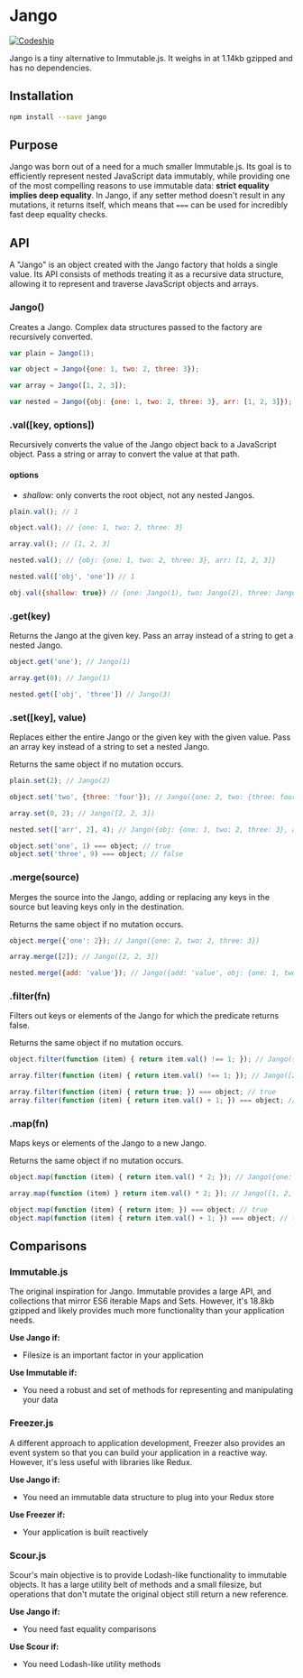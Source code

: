 # Jango
[![Codeship](https://img.shields.io/travis/jakelazaroff/jango.svg)](https://travis-ci.org/jakelazaroff/jango)

Jango is a tiny alternative to Immutable.js. It weighs in at 1.14kb gzipped and has no dependencies.

## Installation

```bash
npm install --save jango
```

## Purpose

Jango was born out of a need for a much smaller Immutable.js. Its goal is to efficiently represent nested JavaScript data immutably, while providing one of the most compelling reasons to use immutable data: **strict equality implies deep equality**. In Jango, if any setter method doesn't result in any mutations, it returns itself, which means that `===` can be used for incredibly fast deep equality checks.

## API

A "Jango" is an object created with the Jango factory that holds a single value. Its API consists of methods treating it as a recursive data structure, allowing it to represent and traverse JavaScript objects and arrays.

### Jango()
Creates a Jango. Complex data structures passed to the factory are recursively converted.

```javascript
var plain = Jango(1);

var object = Jango({one: 1, two: 2, three: 3});

var array = Jango([1, 2, 3]);

var nested = Jango({obj: {one: 1, two: 2, three: 3}, arr: [1, 2, 3]});
```

### .val([key, options])
Recursively converts the value of the Jango object back to a JavaScript object. Pass a string or array to convert the value at that path.

#### options
- *shallow:* only converts the root object, not any nested Jangos.

```javascript
plain.val(); // 1

object.val(); // {one: 1, two: 2, three: 3}

array.val(); // [1, 2, 3]

nested.val(); // {obj: {one: 1, two: 2, three: 3}, arr: [1, 2, 3]}

nested.val(['obj', 'one']) // 1

obj.val({shallow: true}) // {one: Jango(1), two: Jango(2), three: Jango(3)}
```

### .get(key)
Returns the Jango at the given key. Pass an array instead of a string to get a nested Jango.

```javascript
object.get('one'); // Jango(1)

array.get(0); // Jango(1)

nested.get(['obj', 'three']) // Jango(3)
```

### .set([key], value)
Replaces either the entire Jango or the given key with the given value. Pass an array key instead of a string to set a nested Jango.

Returns the same object if no mutation occurs.

```javascript
plain.set(2); // Jango(2)

object.set('two', {three: 'four'}); // Jango({one: 2, two: {three: four}, three: 3})

array.set(0, 2); // Jango([2, 2, 3])

nested.set(['arr', 2], 4); // Jango({obj: {one: 1, two: 2, three: 3}, arr: [1, 2, 4]})

object.set('one', 1) === object; // true
object.set('three', 9) === object; // false
```

### .merge(source)
Merges the source into the Jango, adding or replacing any keys in the source but leaving keys only in the destination.

Returns the same object if no mutation occurs.

```javascript
object.merge({'one': 2}); // Jango({one: 2, two: 2, three: 3})

array.merge([2]); // Jango([2, 2, 3])

nested.merge({add: 'value'}); // Jango({add: 'value', obj: {one: 1, two: 2, three: 3}, arr: [1, 2, 4]})
```

### .filter(fn)
Filters out keys or elements of the Jango for which the predicate returns false.

Returns the same object if no mutation occurs.

```javascript
object.filter(function (item) { return item.val() !== 1; }); // Jango({two: 2, three: 3})

array.filter(function (item) { return item.val() !== 1; }); // Jango([2, 3])

array.filter(function (item) { return true; }) === object; // true
array.filter(function (item) { return item.val() + 1; }) === object; // false
```

### .map(fn)
Maps keys or elements of the Jango to a new Jango.

Returns the same object if no mutation occurs.

```javascript
object.map(function (item) { return item.val() * 2; }); // Jango({one: 2, two: 4, three: 6})

array.map(function (item) } return item.val() * 2; }); // Jango([1, 2, 3])

object.map(function (item) { return item; }) === object; // true
object.map(function (item) { return item.val() + 1; }) === object; // false

```

## Comparisons

### Immutable.js

The original inspiration for Jango. Immutable provides a large API, and collections that mirror ES6 iterable Maps and Sets. However, it's 18.8kb gzipped and likely provides much more functionality than your application needs.

**Use Jango if:**
- Filesize is an important factor in your application

**Use Immutable if:**
- You need a robust and set of methods for representing and manipulating your data

### Freezer.js

A different approach to application development, Freezer also provides an event system so that you can build your application in a reactive way. However, it's less useful with libraries like Redux.

**Use Jango if:**
- You need an immutable data structure to plug into your Redux store

**Use Freezer if:**
- Your application is built reactively

### Scour.js

Scour's main objective is to provide Lodash-like functionality to immutable objects. It has a large utility belt of methods and a small filesize, but operations that don't mutate the original object still return a new reference.

**Use Jango if:**
- You need fast equality comparisons

**Use Scour if:**
- You need Lodash-like utility methods
